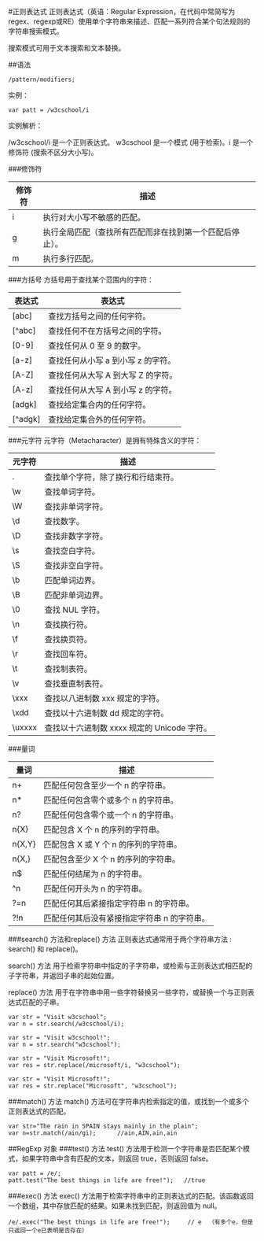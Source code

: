 #正则表达式
正则表达式（英语：Regular Expression，在代码中常简写为regex、regexp或RE）使用单个字符串来描述、匹配一系列符合某个句法规则的字符串搜索模式。

搜索模式可用于文本搜索和文本替换。

##语法

```
/pattern/modifiers;
```
实例：

```
var patt = /w3cschool/i
```
实例解析：

/w3cschool/i  是一个正则表达式。
w3cschool  是一个模式 (用于检索)。i  是一个修饰符 (搜索不区分大小写)。

###修饰符

修饰符 | 描述
---|---
i | 执行对大小写不敏感的匹配。
g | 执行全局匹配（查找所有匹配而非在找到第一个匹配后停止）。
m | 执行多行匹配。

###方括号
方括号用于查找某个范围内的字符：

表达式 | 表达式
---|---
[abc]	|查找方括号之间的任何字符。
[^abc]	|查找任何不在方括号之间的字符。
[0-9]	|查找任何从 0 至 9 的数字。
[a-z]	|查找任何从小写 a 到小写 z 的字符。
[A-Z]	|查找任何从大写 A 到大写 Z 的字符。
[A-z]	|查找任何从大写 A 到小写 z 的字符。
[adgk]	|查找给定集合内的任何字符。
[^adgk]	|查找给定集合外的任何字符。

###元字符
元字符（Metacharacter）是拥有特殊含义的字符：

元字符	| 描述
---|---
.	| 查找单个字符，除了换行和行结束符。
\w	| 查找单词字符。
\W	| 查找非单词字符。
\d	| 查找数字。
\D	| 查找非数字字符。
\s	| 查找空白字符。
\S	| 查找非空白字符。
\b	| 匹配单词边界。
\B	| 匹配非单词边界。
\0	| 查找 NUL 字符。
\n	| 查找换行符。
\f	| 查找换页符。
\r	| 查找回车符。
\t	| 查找制表符。
\v	| 查找垂直制表符。
\xxx	| 查找以八进制数 xxx 规定的字符。
\xdd	| 查找以十六进制数 dd 规定的字符。
\uxxxx	| 查找以十六进制数 xxxx 规定的 Unicode 字符。

###量词

量词 | 描述
---|---
n+	| 匹配任何包含至少一个 n 的字符串。
n*	| 匹配任何包含零个或多个 n 的字符串。
n?	| 匹配任何包含零个或一个 n 的字符串。
n{X}	| 匹配包含 X 个 n 的序列的字符串。
n{X,Y}	| 匹配包含 X 或 Y 个 n 的序列的字符串。
n{X,}	| 匹配包含至少 X 个 n 的序列的字符串。
n$	| 匹配任何结尾为 n 的字符串。
^n	| 匹配任何开头为 n 的字符串。
?=n	| 匹配任何其后紧接指定字符串 n 的字符串。
?!n	| 匹配任何其后没有紧接指定字符串 n 的字符串。


###search() 方法和replace() 方法
正则表达式通常用于两个字符串方法 : search() 和 replace()。

search() 方法 用于检索字符串中指定的子字符串，或检索与正则表达式相匹配的子字符串，并返回子串的起始位置。

replace() 方法 用于在字符串中用一些字符替换另一些字符，或替换一个与正则表达式匹配的子串。

```
var str = "Visit w3cschool";
var n = str.search(/w3cschool/i);

var str = "Visit w3cschool!";
var n = str.search("w3cschool");

var str = "Visit Microsoft!";
var res = str.replace(/microsoft/i, "w3cschool");

var str = "Visit Microsoft!";
var res = str.replace("Microsoft", "w3cschool");
```

###match() 方法
match() 方法可在字符串内检索指定的值，或找到一个或多个正则表达式的匹配。

```
var str="The rain in SPAIN stays mainly in the plain"; 
var n=str.match(/ain/gi);      //ain,AIN,ain,ain
```

##RegExp 对象
###test() 方法
test() 方法用于检测一个字符串是否匹配某个模式，如果字符串中含有匹配的文本，则返回 true，否则返回 false。

```
var patt = /e/;
patt.test("The best things in life are free!");   //true
```
###exec() 方法
exec() 方法用于检索字符串中的正则表达式的匹配。该函数返回一个数组，其中存放匹配的结果。如果未找到匹配，则返回值为 null。

```
/e/.exec("The best things in life are free!");     // e  （有多个e，但是只返回一个e已表明是否存在）
```
